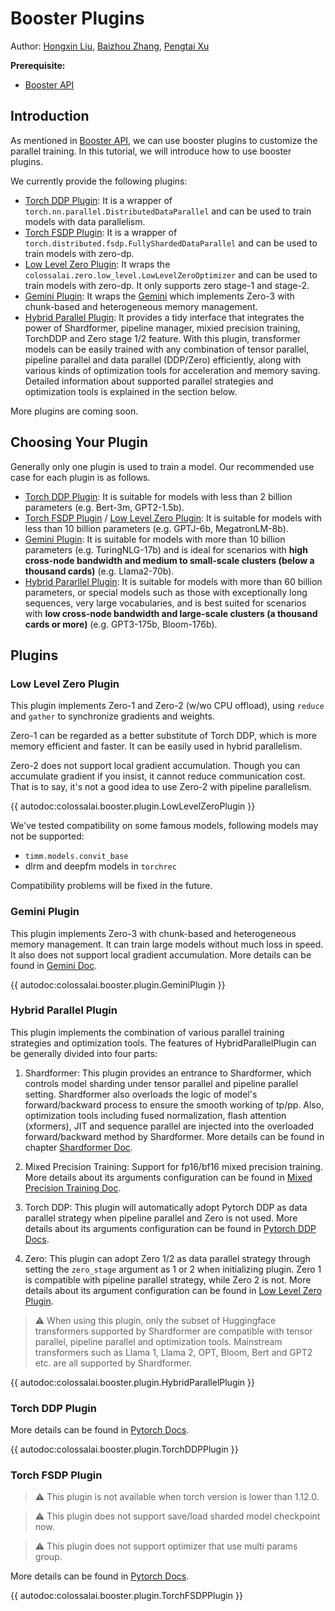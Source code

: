 # Booster Plugins

Author: [Hongxin Liu](https://github.com/ver217), [Baizhou Zhang](https://github.com/Fridge003), [Pengtai Xu](https://github.com/ppt0011)

**Prerequisite:**
- [Booster API](./booster_api.md)

## Introduction

As mentioned in [Booster API](./booster_api.md), we can use booster plugins to customize the parallel training. In this tutorial, we will introduce how to use booster plugins.

We currently provide the following plugins:

- [Torch DDP Plugin](#torch-ddp-plugin): It is a wrapper of `torch.nn.parallel.DistributedDataParallel` and can be used to train models with data parallelism.
- [Torch FSDP Plugin](#torch-fsdp-plugin): It is a wrapper of `torch.distributed.fsdp.FullyShardedDataParallel` and can be used to train models with zero-dp.
- [Low Level Zero Plugin](#low-level-zero-plugin): It wraps the `colossalai.zero.low_level.LowLevelZeroOptimizer` and can be used to train models with zero-dp. It only supports zero stage-1 and stage-2.
- [Gemini Plugin](#gemini-plugin): It wraps the [Gemini](../features/zero_with_chunk.md) which implements Zero-3 with chunk-based and heterogeneous memory management.
- [Hybrid Parallel Plugin](#hybrid-parallel-plugin): It provides a tidy interface that integrates the power of Shardformer, pipeline manager, mixied precision training, TorchDDP and Zero stage 1/2 feature.  With this plugin, transformer models can be easily trained with any combination of tensor parallel, pipeline parallel and data parallel (DDP/Zero) efficiently, along with various kinds of optimization tools for acceleration and memory saving. Detailed information about supported parallel strategies and optimization tools is explained in the section below.

More plugins are coming soon.

## Choosing Your Plugin

Generally only one plugin is used to train a model. Our recommended use case for each plugin is as follows.

- [Torch DDP Plugin](#torch-ddp-plugin): It is suitable for models with less than 2 billion parameters (e.g. Bert-3m, GPT2-1.5b).
- [Torch FSDP Plugin](#torch-fsdp-plugin) / [Low Level Zero Plugin](#low-level-zero-plugin): It is suitable for models with less than 10 billion parameters (e.g. GPTJ-6b, MegatronLM-8b).
- [Gemini Plugin](#gemini-plugin): It is suitable for models with more than 10 billion parameters (e.g. TuringNLG-17b) and is ideal for scenarios with **high cross-node bandwidth and medium to small-scale clusters (below a thousand cards)** (e.g. Llama2-70b).
- [Hybrid Pararllel Plugin](#hybrid-parallel-plugin): It is suitable for models with more than 60 billion parameters, or special models such as those with exceptionally long sequences, very large vocabularies, and is best suited for scenarios with **low cross-node bandwidth and large-scale clusters (a thousand cards or more)** (e.g. GPT3-175b, Bloom-176b).

## Plugins

### Low Level Zero Plugin

This plugin implements Zero-1 and Zero-2 (w/wo CPU offload), using `reduce` and `gather` to synchronize gradients and weights.

Zero-1 can be regarded as a better substitute of Torch DDP, which is more memory efficient and faster. It can be easily used in hybrid parallelism.

Zero-2 does not support local gradient accumulation. Though you can accumulate gradient if you insist, it cannot reduce communication cost. That is to say, it's not a good idea to use Zero-2 with pipeline parallelism.

{{ autodoc:colossalai.booster.plugin.LowLevelZeroPlugin }}

We've tested compatibility on some famous models, following models may not be supported:

- `timm.models.convit_base`
- dlrm and deepfm models in `torchrec`

Compatibility problems will be fixed in the future.

### Gemini Plugin

This plugin implements Zero-3 with chunk-based and heterogeneous memory management. It can train large models without much loss in speed. It also does not support local gradient accumulation. More details can be found in [Gemini Doc](../features/zero_with_chunk.md).

{{ autodoc:colossalai.booster.plugin.GeminiPlugin }}


### Hybrid Parallel Plugin

This plugin implements the combination of various parallel training strategies and optimization tools. The features of HybridParallelPlugin can be generally divided into four parts:

1. Shardformer: This plugin provides an entrance to Shardformer, which controls model sharding under tensor parallel and pipeline parallel setting. Shardformer also overloads the logic of model's forward/backward process to ensure the smooth working of tp/pp. Also, optimization tools including fused normalization, flash attention (xformers), JIT and sequence parallel are injected into the overloaded forward/backward method by Shardformer. More details can be found in chapter [Shardformer Doc](../features/shardformer.md).

2. Mixed Precision Training: Support for fp16/bf16 mixed precision training. More details about its arguments configuration can be found in [Mixed Precision Training Doc](../features/mixed_precision_training_with_booster.md).

3. Torch DDP: This plugin will automatically adopt Pytorch DDP as data parallel strategy when pipeline parallel and Zero is not used. More details about its arguments configuration can be found in [Pytorch DDP Docs](https://pytorch.org/docs/main/generated/torch.nn.parallel.DistributedDataParallel.html#torch.nn.parallel.DistributedDataParallel).

4. Zero: This plugin can adopt Zero 1/2 as data parallel strategy through setting the `zero_stage` argument as 1 or 2 when initializing plugin. Zero 1 is compatible with pipeline parallel strategy, while Zero 2 is not. More details about its argument configuration can be found in [Low Level Zero Plugin](#low-level-zero-plugin).

> ⚠ When using this plugin, only the subset of Huggingface transformers supported by Shardformer are compatible with tensor parallel, pipeline parallel and optimization tools. Mainstream transformers such as Llama 1, Llama 2, OPT, Bloom, Bert and GPT2 etc. are all supported by Shardformer.

{{ autodoc:colossalai.booster.plugin.HybridParallelPlugin }}

### Torch DDP Plugin

More details can be found in [Pytorch Docs](https://pytorch.org/docs/main/generated/torch.nn.parallel.DistributedDataParallel.html#torch.nn.parallel.DistributedDataParallel).

{{ autodoc:colossalai.booster.plugin.TorchDDPPlugin }}

### Torch FSDP Plugin

> ⚠ This plugin is not available when torch version is lower than 1.12.0.

> ⚠ This plugin does not support save/load sharded model checkpoint now.

> ⚠ This plugin does not support optimizer that use multi params group.

More details can be found in [Pytorch Docs](https://pytorch.org/docs/main/fsdp.html).

{{ autodoc:colossalai.booster.plugin.TorchFSDPPlugin }}

<!-- doc-test-command: echo  -->
